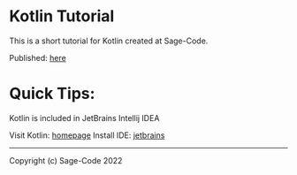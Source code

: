 # Kotlin Tutorial

This is a short tutorial for Kotlin created at Sage-Code.

Published: [here](https://sagecode.net/kotlin)

# Quick Tips:

Kotlin is included in JetBrains Intellij IDEA

Visit Kotlin: [homepage](https://kotlinlang.org)
Install IDE: [jetbrains](https://www.jetbrains.com/)

---

Copyright (c) Sage-Code 2022
